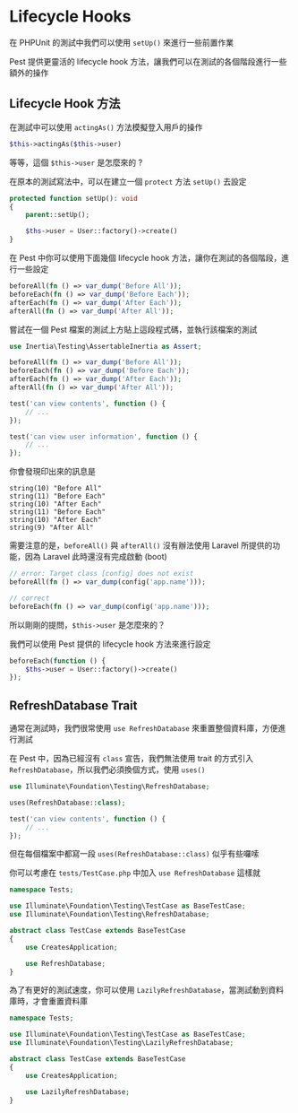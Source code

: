 # Lifecycle Hooks

在 PHPUnit 的測試中我們可以使用 `setUp()` 來進行一些前置作業

Pest 提供更靈活的 lifecycle hook 方法，讓我們可以在測試的各個階段進行一些額外的操作

## Lifecycle Hook 方法

在測試中可以使用 `actingAs()` 方法模擬登入用戶的操作

```php
$this->actingAs($this->user)
```

等等，這個 `$this->user` 是怎麼來的 ?

在原本的測試寫法中，可以在建立一個 `protect` 方法 `setUp()` 去設定

```php
protected function setUp(): void
{
    parent::setUp();

    $ths->user = User::factory()->create()
}
```

在 Pest 中你可以使用下面幾個 lifecycle hook 方法，讓你在測試的各個階段，進行一些設定

```php
beforeAll(fn () => var_dump('Before All'));
beforeEach(fn () => var_dump('Before Each'));
afterEach(fn () => var_dump('After Each'));
afterAll(fn () => var_dump('After All'));
```

嘗試在一個 Pest 檔案的測試上方貼上這段程式碼，並執行該檔案的測試

```php
use Inertia\Testing\AssertableInertia as Assert;

beforeAll(fn () => var_dump('Before All'));
beforeEach(fn () => var_dump('Before Each'));
afterEach(fn () => var_dump('After Each'));
afterAll(fn () => var_dump('After All'));

test('can view contents', function () {
    // ...
});

test('can view user information', function () {
    // ...
});
```

你會發現印出來的訊息是

```text
string(10) "Before All"
string(11) "Before Each"
string(10) "After Each"
string(11) "Before Each"
string(10) "After Each"
string(9) "After All"
```

需要注意的是，`beforeAll()` 與 `afterAll()` 沒有辦法使用 Laravel 所提供的功能，因為 Laravel 此時還沒有完成啟動 (boot)

```php
// error: Target class [config] does not exist
beforeAll(fn () => var_dump(config('app.name')));

// correct
beforeEach(fn () => var_dump(config('app.name')));
```

所以剛剛的提問，`$this->user` 是怎麼來的？

我們可以使用 Pest 提供的 lifecycle hook 方法來進行設定

```php
beforeEach(function () {
    $ths->user = User::factory()->create()
});
```

## RefreshDatabase Trait

通常在測試時，我們很常使用 `use RefreshDatabase` 來重置整個資料庫，方便進行測試

在 Pest 中，因為已經沒有 `class` 宣告，我們無法使用 trait 的方式引入 `RefreshDatabase`，所以我們必須換個方式，使用 `uses()`

```php
use Illuminate\Foundation\Testing\RefreshDatabase;

uses(RefreshDatabase::class);

test('can view contents', function () {
    // ...
});
```

但在每個檔案中都寫一段 `uses(RefreshDatabase::class)` 似乎有些囉嗦

你可以考慮在 `tests/TestCase.php` 中加入 `use RefreshDatabase` 這樣就

```php
namespace Tests;

use Illuminate\Foundation\Testing\TestCase as BaseTestCase;
use Illuminate\Foundation\Testing\RefreshDatabase;

abstract class TestCase extends BaseTestCase
{
    use CreatesApplication;

    use RefreshDatabase;
}
```

為了有更好的測試速度，你可以使用 `LazilyRefreshDatabase`，當測試動到資料庫時，才會重置資料庫

```php
namespace Tests;

use Illuminate\Foundation\Testing\TestCase as BaseTestCase;
use Illuminate\Foundation\Testing\LazilyRefreshDatabase;

abstract class TestCase extends BaseTestCase
{
    use CreatesApplication;

    use LazilyRefreshDatabase;
}
```
